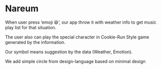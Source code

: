 # Nareum

When user press ‘emoji 😆’, our app throw it with weather info to get music play list for that situation.

The user also can play the special character in Cookie-Run Style game generated by the information.

Our symbol means suggestion by the data (Weather, Emotion). 

We add simple circle from design-language based on minimal design
